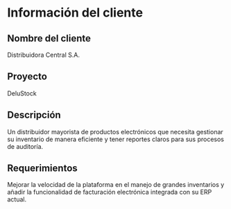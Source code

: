 # Información del cliente

## Nombre del cliente
Distribuidora Central S.A.
## Proyecto
DeluStock
## Descripción
Un distribuidor mayorista de productos electrónicos que necesita gestionar su inventario de manera eficiente y tener reportes claros para sus procesos de auditoría.
## Requerimientos
Mejorar la velocidad de la plataforma en el manejo de grandes inventarios y añadir la funcionalidad de facturación electrónica integrada con su ERP actual.

